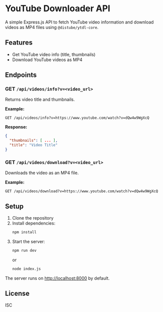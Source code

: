 # YouTube Downloader API

A simple Express.js API to fetch YouTube video information and download videos as MP4 files using `@distube/ytdl-core`.

## Features
- Get YouTube video info (title, thumbnails)
- Download YouTube videos as MP4

## Endpoints

### GET `/api/videos/info?v=<video_url>`
Returns video title and thumbnails.

**Example:**
```
GET /api/videos/info?v=https://www.youtube.com/watch?v=dQw4w9WgXcQ
```
**Response:**
```json
{
  "thumbnails": [ ... ],
  "title": "Video Title"
}
```

### GET `/api/videos/download?v=<video_url>`
Downloads the video as an MP4 file.

**Example:**
```
GET /api/videos/download?v=https://www.youtube.com/watch?v=dQw4w9WgXcQ
```

## Setup

1. Clone the repository
2. Install dependencies:
   ```sh
   npm install
   ```
3. Start the server:
   ```sh
   npm run dev
   ```
   or
   ```sh
   node index.js
   ```

The server runs on [http://localhost:8000](http://localhost:8000) by default.

## License
ISC
